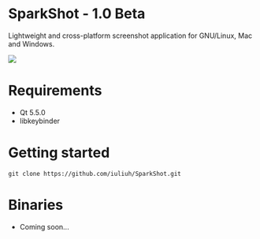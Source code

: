 # SparkShot - 1.0 Beta

Lightweight and cross-platform screenshot application for GNU/Linux, Mac and Windows.

![](http://i.imgur.com/sfONxVJ.png)

# Requirements
* Qt 5.5.0
* libkeybinder

# Getting started
	git clone https://github.com/iuliuh/SparkShot.git

# Binaries
* Coming soon...
